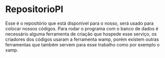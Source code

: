 # RepositorioPI
Esse é o repositório que está disponível para o nosso, será usado para colocar nossos códigos. Para rodar o programa com o banco de dados é necessário alguma ferramenta de criação
que hospede esse serviço, os criadores dos códigos usaram a ferramenta wamp, porém existem outras ferramentas que também servem para esse trabalho como por exemplo o xamp. 
